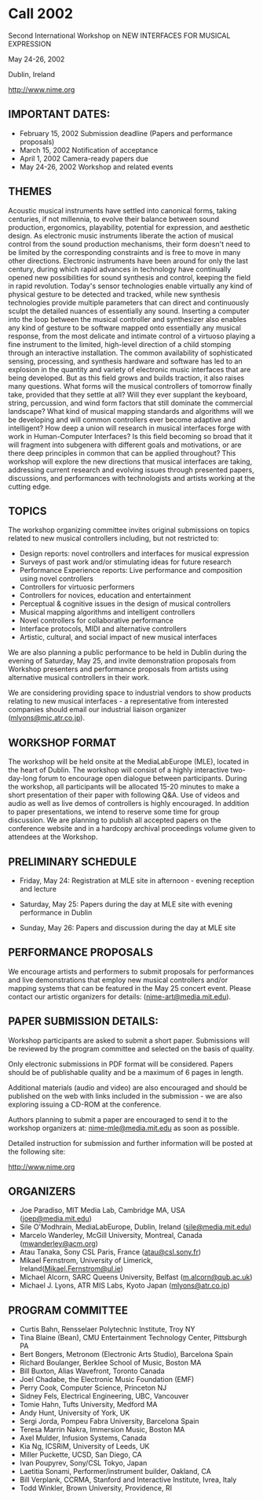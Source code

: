 # Call 2002

Second International Workshop on NEW INTERFACES FOR MUSICAL EXPRESSION    

May 24-26, 2002    

Dublin, Ireland    

http://www.nime.org


## IMPORTANT DATES:

- February 15, 2002  Submission deadline (Papers and performance proposals)
- March 15, 2002     Notification of acceptance
- April 1, 2002     Camera-ready papers due
- May 24-26, 2002   Workshop and related events


## THEMES

Acoustic musical instruments have settled into canonical forms, taking
centuries, if not millennia, to evolve their balance between sound
production, ergonomics, playability, potential for expression, and
aesthetic design.  As electronic music instruments liberate the action of
musical control from the sound production mechanisms, their form doesn't
need to be limited by the corresponding constraints and is free to move in
many other directions.  Electronic instruments have been around for only
the last century, during which rapid advances in technology have
continually opened new possibilities for sound synthesis and control,
keeping the field in rapid revolution. Today's sensor technologies enable
virtually any kind of physical gesture to be detected and tracked, while
new synthesis technologies provide multiple parameters that can direct and
continuously sculpt the detailed nuances of essentially any sound.
Inserting a computer into the loop between the musical controller and
synthesizer also enables any kind of gesture to be software mapped onto
essentially any musical response, from the most delicate and intimate
control of a virtuoso playing a fine instrument to the limited, high-level
direction of a child stomping through an interactive installation.  The
common availability of sophisticated sensing, processing, and synthesis
hardware and software has led to an explosion in the quantity and variety
of electronic music interfaces that are being developed.  But as this
field grows and builds traction, it also raises many questions.  What
forms will the musical controllers of tomorrow finally take, provided that
they settle at all?  Will they ever supplant the keyboard, string,
percussion, and wind form factors that still dominate the commercial
landscape?  What kind of musical mapping standards and algorithms will we
be developing and will common controllers ever become adaptive and
intelligent?  How deep a union will research in musical interfaces forge
with work in Human-Computer Interfaces?  Is this field becoming so broad
that it will fragment into subgenera with different goals and motivations,
or are there deep principles in common that can be applied throughout?
This workshop will explore the new directions that musical interfaces are
taking, addressing current research and evolving issues through presented
papers, discussions, and performances with technologists and artists
working at the cutting edge.

## TOPICS

The workshop organizing committee invites original submissions on topics
related to new musical controllers including, but not restricted to:

- Design reports: novel controllers and interfaces for musical expression
- Surveys of past work and/or stimulating ideas for future research
- Performance Experience reports: Live performance and composition using
novel controllers
- Controllers for virtuosic performers
- Controllers for novices, education and entertainment
- Perceptual & cognitive issues in the design of musical controllers
- Musical mapping algorithms and intelligent controllers
- Novel controllers for collaborative performance
- Interface protocols, MIDI and alternative controllers
- Artistic, cultural, and social impact of new musical interfaces

We are also planning a public performance to be held in Dublin during the
evening of Saturday, May 25, and invite demonstration proposals from
Workshop presenters and performance proposals from artists using
alternative musical controllers in their work.

We are considering providing space to industrial vendors to show products
relating to new musical interfaces - a representative from interested
companies should email our industrial liaison organizer
(mlyons@mic.atr.co.jp).


## WORKSHOP FORMAT

The workshop will be held onsite at the MediaLabEurope (MLE), located in
the heart of Dublin.  The workshop will consist of a highly interactive
two-day-long forum to encourage open dialogue between participants. During
the workshop, all participants will be allocated 15-20 minutes to make a
short presentation of their paper with following Q&A. Use of videos and
audio as well as live demos of controllers is highly encouraged. In
addition to paper presentations, we intend to reserve some time for group
discussion. We are planning to publish all accepted papers on the
conference website and in a hardcopy archival proceedings volume given to
attendees at the Workshop.

## PRELIMINARY SCHEDULE

- Friday, May 24: Registration at MLE site in afternoon - evening reception
and lecture

- Saturday, May 25: Papers during the day at MLE site with evening
performance in Dublin

- Sunday, May 26: Papers and discussion during the day at MLE site

## PERFORMANCE PROPOSALS

We encourage artists and performers to submit proposals for performances
and live demonstrations that employ new musical controllers and/or mapping
systems that can be featured in the May 25 concert event.  Please contact
our artistic organizers for details: (nime-art@media.mit.edu).

## PAPER SUBMISSION DETAILS:

Workshop participants are asked to submit a short paper.  Submissions will
be reviewed by the program committee and selected on the basis of quality.

Only electronic submissions in PDF format will be considered.  Papers
should be of publishable quality and be a maximum of 6 pages in length.

Additional materials (audio and video) are also encouraged and should be
published on the web with links included in the submission - we are also
exploring issuing a CD-ROM at the conference.

Authors planning to submit a paper are encouraged to send it to the
workshop organizers at: nime-mle@media.mit.edu as soon as possible.

Detailed instruction for submission and further information will be posted
at the following site:

http://www.nime.org


## ORGANIZERS

- Joe Paradiso, MIT Media Lab, Cambridge MA, USA (joep@media.mit.edu)
- Sile O'Modhrain, MediaLabEurope, Dublin, Ireland (sile@media.mit.edu)
- Marcelo Wanderley, McGill University, Montreal, Canada (mwanderley@acm.org)
- Atau Tanaka, Sony CSL Paris, France (atau@csl.sony.fr)
- Mikael Fernstrom, University of Limerick, Ireland(Mikael.Fernstrom@ul.ie)
- Michael Alcorn, SARC Queens University, Belfast (m.alcorn@qub.ac.uk)
- Michael J. Lyons, ATR MIS Labs, Kyoto Japan (mlyons@atr.co.jp)


## PROGRAM COMMITTEE

- Curtis Bahn, Rensselaer Polytechnic Institute, Troy NY
- Tina Blaine (Bean), CMU Entertainment Technology Center, Pittsburgh PA
- Bert Bongers, Metronom (Electronic Arts Studio), Barcelona Spain
- Richard Boulanger, Berklee School of Music, Boston MA
- Bill Buxton, Alias Wavefront, Toronto Canada
- Joel Chadabe, the Electronic Music Foundation (EMF)
- Perry Cook, Computer Science, Princeton NJ
- Sidney Fels, Electrical Engineering, UBC, Vancouver
- Tomie Hahn, Tufts University, Medford MA
- Andy Hunt, University of York, UK
- Sergi Jorda, Pompeu Fabra University, Barcelona Spain
- Teresa Marrin Nakra, Immersion Music, Boston MA
- Axel Mulder, Infusion Systems, Canada
- Kia Ng, ICSRiM, University of Leeds, UK
- Miller Puckette, UCSD, San Diego, CA
- Ivan Poupyrev, Sony/CSL Tokyo, Japan
- Laetitia Sonami, Performer/instrument builder, Oakland, CA
- Bill Verplank, CCRMA, Stanford and Interactive Institute, Ivrea, Italy
- Todd Winkler, Brown University, Providence, RI
